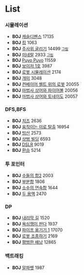 # List

### 시뮬레이션    
 * **BOJ** [캐슬디펜스](https://www.acmicpc.net/problem/17135) 17135   
 * **BOJ** [킹](https://www.acmicpc.net/problem/1063) 1063   
 * **BOJ** [주사위 굴리기]( https://www.acmicpc.net/problem/14499) 14499 [`그림`](./imgs/Simulation_14499.PNG)   
 * **BOJ** [미네랄](https://www.acmicpc.net/problem/2933) 2933 [`그림`](./imgs/Simulation_2933.PNG)   
 * **BOJ** [Puyo Puyo](https://www.acmicpc.net/problem/11559) 11559  
 * **BOJ** [보이저 1호](https://www.acmicpc.net/problem/3987) 3987  
 * **BOJ** [로봇 시뮬레이션](https://www.acmicpc.net/problem/2174) 2174  
 * **BOJ** [개미](https://www.acmicpc.net/problem/3048) 3048  
 * **BOJ** [컨베이어 벨트 위의 로봇](https://www.acmicpc.net/problem/20055) 20055  
 * **BOJ** [마법사 상어와 파이어볼](https://www.acmicpc.net/problem/20056)  20056  
 * **BOJ** [마법사 상어와 토네이도](https://www.acmicpc.net/problem/20057)  20057   


### DFS,BFS  
 * **BOJ** [치즈](https://www.acmicpc.net/problem/2636) 2636  
 * **BOJ** [움직이는 미로 탈출](https://www.acmicpc.net/problem/16954) 16954  
 * **BOJ** [빙산](https://www.acmicpc.net/problem/2573) 2573  
 * **BOJ** [상범 빌딩](https://www.acmicpc.net/problem/6593) 6593  
 * **BOJ** [DSLR](https://www.acmicpc.net/problem/9019) 9019  
 * **BOJ** [환승](https://www.acmicpc.net/problem/5214) 5214 
  

### 투 포인터 
 * **BOJ** [수들의 합2](https://www.acmicpc.net/problem/2003) 2003  
 * **BOJ** [부분합](https://www.acmicpc.net/problem/1806) 1806  
 * **BOJ** [소수의 연속합](https://www.acmicpc.net/problem/1644) 1644  
 * **BOJ** [두 용액](https://www.acmicpc.net/problem/2470) 2470  

### DP
 * **BOJ** [내리막 길](https://www.acmicpc.net/problem/1520) 1520   
 * **BOJ** [욕심쟁이 판다](https://www.acmicpc.net/problem/1937) 1937  
 * **BOJ** [파이프 옮기기 1](https://www.acmicpc.net/problem/17070) 17070 
 * **BOJ** [로봇 조종하기](https://www.acmicpc.net/problem/2169) 2169  
 * **BOJ** [평범한 배낭](https://www.acmicpc.net/problem/12865) 12865  

### 백트래킹
 * **BOJ** [알파벳](https://www.acmicpc.net/problem/1987) 1987  




<!--
* Sort
  - Bubble
  - Selection
  - Merge
  - Quick
  - Radix
  - Counting  

  
* Graph
  - //MST-Kruskal
  - MST-Prim
  - Dijkstra  
    * 1.in-node method : O(V^2)  
    * 2.min-priority queue method : O(E+Vlog(V))  
  - Floyd-Warshall
    * O(V^3)
  - BFS
  - DPS
    * O(V+E)
  - Topological sort
    * O(V+E)  
  - SCC
    * kosaraju (have to use "twice" dfs calls)
    * tarjan (just "once" dfs call can solve the problem)
  - MCMF

* ETC
  - DP  
  - Greedy  
  - Binary search  
  - Brute force  
  - Back tracking  
  - LCA  
    * naive method
    * O(logN) (use sparse table)
  - 2-SAT
  - GCD, LCM
  - Permutation, Combination
  
## reference  

* **books**  
> <img src="https://user-images.githubusercontent.com/61424701/75901180-7d0cbb80-5e81-11ea-96fa-3f5607709ecf.png" width="250" height="281"></img>

* **sites**  
-->
<!-- 나중에... 사진들을 <div> </div>로 감싸면 한줄에 표시된다 -->
